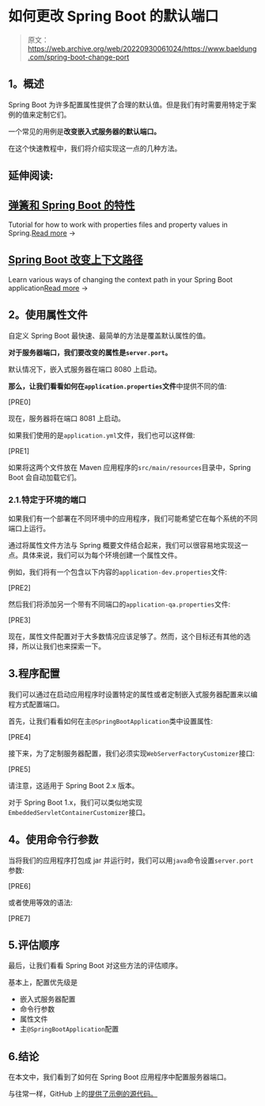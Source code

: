 # 如何更改 Spring Boot 的默认端口

> 原文：<https://web.archive.org/web/20220930061024/https://www.baeldung.com/spring-boot-change-port>

## **1。概述**

Spring Boot 为许多配置属性提供了合理的默认值。但是我们有时需要用特定于案例的值来定制它们。

一个常见的用例是**改变嵌入式服务器的默认端口。**

在这个快速教程中，我们将介绍实现这一点的几种方法。

## 延伸阅读:

## [弹簧和 Spring Boot 的特性](/web/20221004040433/https://www.baeldung.com/properties-with-spring)

Tutorial for how to work with properties files and property values in Spring.[Read more](/web/20221004040433/https://www.baeldung.com/properties-with-spring) →

## [Spring Boot 改变上下文路径](/web/20221004040433/https://www.baeldung.com/spring-boot-context-path)

Learn various ways of changing the context path in your Spring Boot application[Read more](/web/20221004040433/https://www.baeldung.com/spring-boot-context-path) →

## **2。使用属性文件**

自定义 Spring Boot 最快速、最简单的方法是覆盖默认属性的值。

**对于服务器端口，我们要改变的属性是`server.port`。**

默认情况下，嵌入式服务器在端口 8080 上启动。

**那么，让我们看看如何在`application.properties`文件**中提供不同的值:

[PRE0]

现在，服务器将在端口 8081 上启动。

如果我们使用的是`application.yml`文件，我们也可以这样做:

[PRE1]

如果将这两个文件放在 Maven 应用程序的`src/main/resources`目录中，Spring Boot 会自动加载它们。

### 2.1.特定于环境的端口

如果我们有一个部署在不同环境中的应用程序，我们可能希望它在每个系统的不同端口上运行。

通过将属性文件方法与 Spring 概要文件结合起来，我们可以很容易地实现这一点。具体来说，我们可以为每个环境创建一个属性文件。

例如，我们将有一个包含以下内容的`application-dev.properties`文件:

[PRE2]

然后我们将添加另一个带有不同端口的`application-qa.properties`文件:

[PRE3]

现在，属性文件配置对于大多数情况应该足够了。然而，这个目标还有其他的选择，所以让我们也来探索一下。

## 3.程序配置

我们可以通过在启动应用程序时设置特定的属性或者定制嵌入式服务器配置来以编程方式配置端口。

首先，让我们看看如何在主`@SpringBootApplication`类中设置属性:

[PRE4]

接下来，为了定制服务器配置，我们必须实现`WebServerFactoryCustomizer`接口:

[PRE5]

请注意，这适用于 Spring Boot 2.x 版本。

对于 Spring Boot 1.x，我们可以类似地实现`EmbeddedServletContainerCustomizer`接口。

## **4。使用命令行参数**

当将我们的应用程序打包成 jar 并运行时，我们可以用`java`命令设置`server.port`参数:

[PRE6]

或者使用等效的语法:

[PRE7]

## 5.评估顺序

最后，让我们看看 Spring Boot 对这些方法的评估顺序。

基本上，配置优先级是

*   嵌入式服务器配置
*   命令行参数
*   属性文件
*   主`@SpringBootApplication`配置

## 6.结论

在本文中，我们看到了如何在 Spring Boot 应用程序中配置服务器端口。

与往常一样，GitHub 上的[提供了示例的源代码。](https://web.archive.org/web/20221004040433/https://github.com/eugenp/tutorials/tree/master/spring-boot-modules/spring-boot-basic-customization)